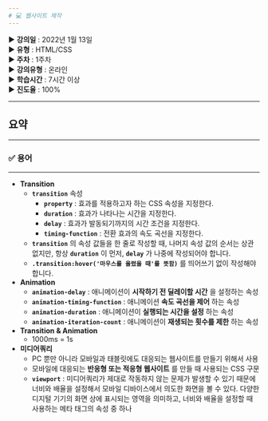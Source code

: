 ```yaml
---
# 💻 웹사이트 제작
---
```


▶ **강의일** : 2022년 1월 13일  
▶ **유형** : HTML/CSS  
▶ **주차** : 1주차  
▶ **강의유형** : 온라인  
▶ **학습시간** : 7시간 이상  
▶ **진도율** : 100%  

---
## 요약
---

### ✅ 용어
---
- **Transition**
    - **`transition`** 속성
        - **`property`** : 효과를 적용하고자 하는 CSS 속성을 지정한다.
        - **`duration`** : 효과가 나타나는 시간을 지정한다.
        - **`delay`** : 효과가 발동되기까지의 시간 조건을 지정한다.
        - **`timing-function`** : 전환 효과의 속도 곡선을 지정한다.
    - **`transition`** 의 속성 값들을 한 줄로 작성할 때, 나머지 속성 값의 순서는 상관 없지만, 항상 **`duration`** 이 먼저, **`delay`** 가 나중에 작성되어야 합니다.
    - **`.transition:hover('마우스를 올렸을 때'를 뜻함)`** 를 띄어쓰기 없이 작성해야 합니다.
- **Animation**
    - **`animation-delay`** : 애니메이션이 **시작하기 전 딜레이할 시간** 을 설정하는 속성
    - **`animation-timing-function`** : 애니메이션 **속도 곡선을 제어** 하는 속성
    - **`animation-duration`** : 애니메이션이 **실행되는 시간을 설정** 하는 속성
    - **`animation-iteration-count`** : 애니메이션이 **재생되는 횟수를 제한** 하는 속성
- **Transition & Animation**
    - 1000ms = 1s
- **미디어쿼리**
    - PC 뿐만 아니라 모바일과 태블릿에도 대응되는 웹사이트를 만들기 위해서 사용
    - 모바일에 대응되는 **반응형 또는 적응형 웹사이트** 를 만들 때 사용되는 CSS 구문
    - **`viewport`** : 미디어쿼리가 제대로 작동하지 않는 문제가 발생할 수 있기 때문에 너비와 배율을 설정해서 모바일 디바이스에서 의도한 화면을 볼 수 있다. 다양한 디지털 기기의 화면 상에 표시되는 영역을 의미하고, 너비와 배율을 설정할 때 사용하는 메타 태그의 속성 중 하나